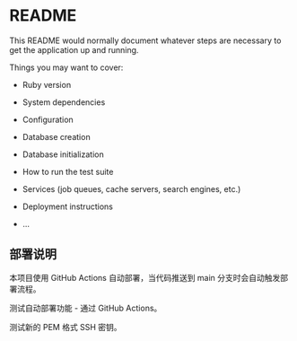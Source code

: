 # README

This README would normally document whatever steps are necessary to get the
application up and running.

Things you may want to cover:

* Ruby version

* System dependencies

* Configuration

* Database creation

* Database initialization

* How to run the test suite

* Services (job queues, cache servers, search engines, etc.)

* Deployment instructions

* ...

## 部署说明

本项目使用 GitHub Actions 自动部署，当代码推送到 main 分支时会自动触发部署流程。

测试自动部署功能 - 通过 GitHub Actions。

测试新的 PEM 格式 SSH 密钥。
